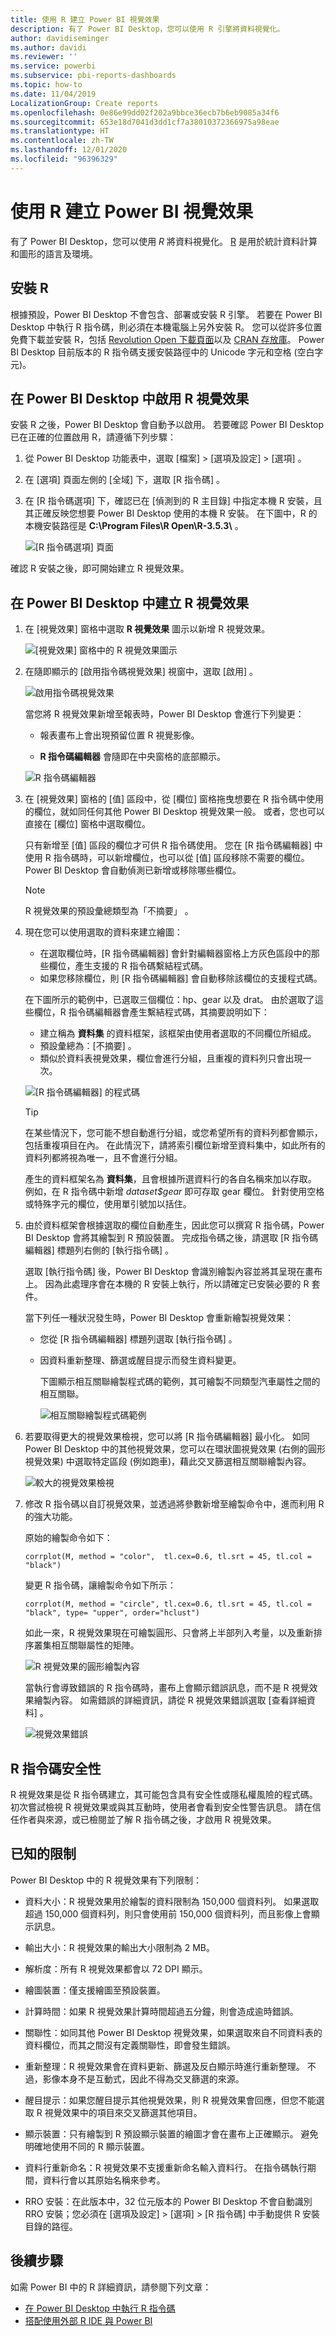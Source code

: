 ```yaml
---
title: 使用 R 建立 Power BI 視覺效果
description: 有了 Power BI Desktop，您可以使用 R 引擎將資料視覺化。
author: davidiseminger
ms.author: davidi
ms.reviewer: ''
ms.service: powerbi
ms.subservice: pbi-reports-dashboards
ms.topic: how-to
ms.date: 11/04/2019
LocalizationGroup: Create reports
ms.openlocfilehash: 0e86e99dd02f202a9bbce36ecb7b6eb9085a34f6
ms.sourcegitcommit: 653e18d7041d3dd1cf7a38010372366975a98eae
ms.translationtype: HT
ms.contentlocale: zh-TW
ms.lasthandoff: 12/01/2020
ms.locfileid: "96396329"
---
```

# <a name="create-power-bi-visuals-using-r"></a>使用 R 建立 Power BI 視覺效果
有了 Power BI Desktop，您可以使用 *R* 將資料視覺化。 [R](https://mran.revolutionanalytics.com/documents/what-is-r) 是用於統計資料計算和圖形的語言及環境。

## <a name="install-r"></a>安裝 R
根據預設，Power BI Desktop 不會包含、部署或安裝 R 引擎。 若要在 Power BI Desktop 中執行 R 指令碼，則必須在本機電腦上另外安裝 R。 您可以從許多位置免費下載並安裝 R，包括 [Revolution Open 下載頁面](https://mran.revolutionanalytics.com/download/)以及 [CRAN 存放庫](https://cran.r-project.org/bin/windows/base/)。 Power BI Desktop 目前版本的 R 指令碼支援安裝路徑中的 Unicode 字元和空格 (空白字元)。

## <a name="enable-r-visuals-in-power-bi-desktop"></a>在 Power BI Desktop 中啟用 R 視覺效果
安裝 R 之後，Power BI Desktop 會自動予以啟用。 若要確認 Power BI Desktop 已在正確的位置啟用 R，請遵循下列步驟： 

1. 從 Power BI Desktop 功能表中，選取 [檔案]   > [選項及設定]   > [選項]  。 

2. 在 [選項]  頁面左側的 [全域]  下，選取 [R 指令碼]  。 

3. 在 [R 指令碼選項]  下，確認已在 [偵測到的 R 主目錄]  中指定本機 R 安裝，且其正確反映您想要 Power BI Desktop 使用的本機 R 安裝。 在下圖中，R 的本機安裝路徑是 **C:\Program Files\R Open\R-3.5.3\\** 。
   
   ![[R 指令碼選項] 頁面](media/desktop-r-visuals/r-visuals-2.png)

確認 R 安裝之後，即可開始建立 R 視覺效果。

## <a name="create-r-visuals-in-power-bi-desktop"></a>在 Power BI Desktop 中建立 R 視覺效果
1. 在 [視覺效果]  窗格中選取 **R 視覺效果** 圖示以新增 R 視覺效果。
   
   ![[視覺效果] 窗格中的 R 視覺效果圖示](media/desktop-r-visuals/r-visuals-3.png)

2. 在隨即顯示的 [啟用指令碼視覺效果]  視窗中，選取 [啟用]  。

   ![啟用指令碼視覺效果](media/desktop-r-visuals/r-visuals-10.png)

   當您將 R 視覺效果新增至報表時，Power BI Desktop 會進行下列變更：
   
   - 報表畫布上會出現預留位置 R 視覺影像。
   
   - **R 指令碼編輯器** 會隨即在中央窗格的底部顯示。
   
   ![R 指令碼編輯器](media/desktop-r-visuals/r-visuals-4.png)

3. 在 [視覺效果]  窗格的 [值]  區段中，從 [欄位]  窗格拖曳想要在 R 指令碼中使用的欄位，就如同任何其他 Power BI Desktop 視覺效果一般。 或者，您也可以直接在 [欄位]  窗格中選取欄位。
    
    只有新增至 [值]  區段的欄位才可供 R 指令碼使用。 您在 [R 指令碼編輯器]  中使用 R 指令碼時，可以新增欄位，也可以從 [值]  區段移除不需要的欄位。 Power BI Desktop 會自動偵測已新增或移除哪些欄位。
   
   > [!NOTE]
   > R 視覺效果的預設彙總類型為「不摘要」  。
   > 
   > 
   
4. 現在您可以使用選取的資料來建立繪圖： 

    - 在選取欄位時，[R 指令碼編輯器]  會針對編輯器窗格上方灰色區段中的那些欄位，產生支援的 R 指令碼繫結程式碼。
    - 如果您移除欄位，則 [R 指令碼編輯器]  會自動移除該欄位的支援程式碼。
   
   在下圖所示的範例中，已選取三個欄位：hp、gear 以及 drat。 由於選取了這些欄位，R 指令碼編輯器會產生繫結程式碼，其摘要說明如下：
   
   * 建立稱為 **資料集** 的資料框架，該框架由使用者選取的不同欄位所組成。
   * 預設彙總為：[不摘要]  。
   * 類似於資料表視覺效果，欄位會進行分組，且重複的資料列只會出現一次。
   
   ![[R 指令碼編輯器] 的程式碼](media/desktop-r-visuals/r-visuals-5.png)
   
   > [!TIP]
   > 在某些情況下，您可能不想自動進行分組，或您希望所有的資料列都會顯示，包括重複項目在內。 在此情況下，請將索引欄位新增至資料集中，如此所有的資料列都將視為唯一，且不會進行分組。
   > 
   > 
   
   產生的資料框架名為 **資料集**，且會根據所選資料行的各自名稱來加以存取。 例如，在 R 指令碼中新增 *dataset$gear* 即可存取 gear 欄位。 針對使用空格或特殊字元的欄位，使用單引號加以括住。

5. 由於資料框架會根據選取的欄位自動產生，因此您可以撰寫 R 指令碼，Power BI Desktop 會將其繪製到 R 預設裝置。 完成指令碼之後，請選取 [R 指令碼編輯器]  標題列右側的 [執行指令碼]  。
   
    選取 [執行指令碼]  後，Power BI Desktop 會識別繪製內容並將其呈現在畫布上。 因為此處理序會在本機的 R 安裝上執行，所以請確定已安裝必要的 R 套件。
   
   當下列任一種狀況發生時，Power BI Desktop 會重新繪製視覺效果：
   
   * 您從 [R 指令碼編輯器]  標題列選取 [執行指令碼]  。
   * 因資料重新整理、篩選或醒目提示而發生資料變更。

     下圖顯示相互關聯繪製程式碼的範例，其可繪製不同類型汽車屬性之間的相互關聯。

     ![相互關聯繪製程式碼範例](media/desktop-r-visuals/r-visuals-6.png)

6. 若要取得更大的視覺效果檢視，您可以將 [R 指令碼編輯器]  最小化。 如同 Power BI Desktop 中的其他視覺效果，您可以在環狀圖視覺效果 (右側的圓形視覺效果) 中選取特定區段 (例如跑車)，藉此交叉篩選相互關聯繪製內容。

    ![較大的視覺效果檢視](media/desktop-r-visuals/r-visuals-7.png)

7. 修改 R 指令碼以自訂視覺效果，並透過將參數新增至繪製命令中，進而利用 R 的強大功能。

    原始的繪製命令如下：

    ```
    corrplot(M, method = "color",  tl.cex=0.6, tl.srt = 45, tl.col = "black")
    ```

    變更 R 指令碼，讓繪製命令如下所示：

    ```
    corrplot(M, method = "circle", tl.cex=0.6, tl.srt = 45, tl.col = "black", type= "upper", order="hclust")
    ```

    如此一來，R 視覺效果現在可繪製圓形、只會將上半部列入考量，以及重新排序叢集相互關聯屬性的矩陣。

    ![R 視覺效果的圓形繪製內容](media/desktop-r-visuals/r-visuals-8.png)

    當執行會導致錯誤的 R 指令碼時，畫布上會顯示錯誤訊息，而不是 R 視覺效果繪製內容。 如需錯誤的詳細資訊，請從 R 視覺效果錯誤選取 [查看詳細資料]  。

    ![視覺效果錯誤](media/desktop-r-visuals/r-visuals-9.png)

## <a name="r-scripts-security"></a>R 指令碼安全性 
R 視覺效果是從 R 指令碼建立，其可能包含具有安全性或隱私權風險的程式碼。 初次嘗試檢視 R 視覺效果或與其互動時，使用者會看到安全性警告訊息。 請在信任作者與來源，或已檢閱並了解 R 指令碼之後，才啟用 R 視覺效果。


## <a name="known-limitations"></a>已知的限制
Power BI Desktop 中的 R 視覺效果有下列限制：

* 資料大小：R 視覺效果用於繪製的資料限制為 150,000 個資料列。 如果選取超過 150,000 個資料列，則只會使用前 150,000 個資料列，而且影像上會顯示訊息。

* 輸出大小：R 視覺效果的輸出大小限制為 2 MB。

* 解析度：所有 R 視覺效果都會以 72 DPI 顯示。

* 繪圖裝置：僅支援繪圖至預設裝置。 

* 計算時間：如果 R 視覺效果計算時間超過五分鐘，則會造成逾時錯誤。

* 關聯性：如同其他 Power BI Desktop 視覺效果，如果選取來自不同資料表的資料欄位，而其之間沒有定義關聯性，即會發生錯誤。

* 重新整理：R 視覺效果會在資料更新、篩選及反白顯示時進行重新整理。 不過，影像本身不是互動式，因此不得為交叉篩選的來源。

* 醒目提示：如果您醒目提示其他視覺效果，則 R 視覺效果會回應，但您不能選取 R 視覺效果中的項目來交叉篩選其他項目。

* 顯示裝置：只有繪製到 R 預設顯示裝置的繪圖才會在畫布上正確顯示。 避免明確地使用不同的 R 顯示裝置。

* 資料行重新命名：R 視覺效果不支援重新命名輸入資料行。 在指令碼執行期間，資料行會以其原始名稱來參考。

* RRO 安裝：在此版本中，32 位元版本的 Power BI Desktop 不會自動識別 RRO 安裝；您必須在 [選項及設定] > [選項] > [R 指令碼] 中手動提供 R 安裝目錄的路徑。

## <a name="next-steps"></a>後續步驟
如需 Power BI 中的 R 詳細資訊，請參閱下列文章：

* [在 Power BI Desktop 中執行 R 指令碼](../connect-data/desktop-r-scripts.md)
* [搭配使用外部 R IDE 與 Power BI](../connect-data/desktop-r-ide.md)
